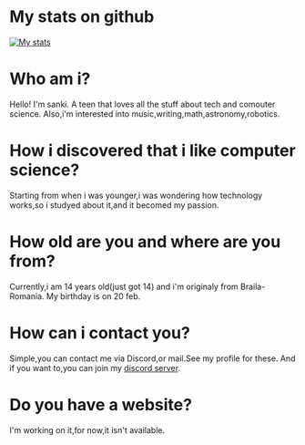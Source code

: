 # My stats on github
[![My stats](https://github-readme-stats.vercel.app/api?username=Sank34)](https://github.com/anuraghazra/github-readme-stats)

# Who am i?
Hello! I'm sanki. A teen that loves all the stuff about tech and comouter science. Also,i'm interested into music,writing,math,astronomy,robotics.

# How i discovered that i like computer science?
Starting from when i was younger,i was wondering how technology works,so i studyed about it,and it becomed my passion.

# How old are you and where are you from?
Currently,i am 14 years old(just got 14) and i'm originaly from Braila-Romania.
My birthday is on 20 feb.

# How can i contact you?
Simple,you can contact me via Discord,or mail.See my profile for these.
And if you want to,you can join my [discord server](https://discord.gg/FGaRE5Qmbj).

# Do you have a website?
I'm working on it,for now,it isn't available.
